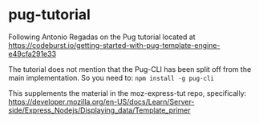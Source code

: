 # pug-tutorial
Following Antonio Regadas on the Pug tutorial located at https://codeburst.io/getting-started-with-pug-template-engine-e49cfa291e33

The tutorial does not mention that the Pug-CLI has been split off from the main implementation.  So you need to:
`npm install -g pug-cli`

This supplements the material in the moz-express-tut repo, specifically: https://developer.mozilla.org/en-US/docs/Learn/Server-side/Express_Nodejs/Displaying_data/Template_primer


